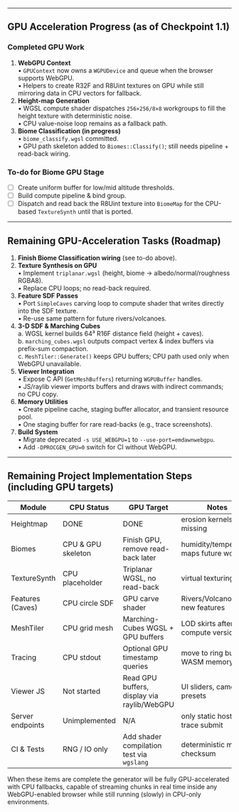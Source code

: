 
---

## GPU Acceleration Progress (as of Checkpoint 1.1)

### Completed GPU Work
1. **WebGPU Context**  
   • `GPUContext` now owns a `WGPUDevice` and queue when the browser supports WebGPU.  
   • Helpers to create R32F and R8Uint textures on GPU while still mirroring data in CPU vectors for fallback.
2. **Height-map Generation**  
   • WGSL compute shader dispatches `256×256/8×8` workgroups to fill the height texture with deterministic noise.  
   • CPU value-noise loop remains as a fallback path.
3. **Biome Classification (in progress)**  
   • `biome_classify.wgsl` committed.  
   • GPU path skeleton added to `Biomes::Classify()`; still needs pipeline + read-back wiring.

### To-do for Biome GPU Stage
- [ ] Create uniform buffer for low/mid altitude thresholds.  
- [ ] Build compute pipeline & bind group.  
- [ ] Dispatch and read back the R8Uint texture into `BiomeMap` for the CPU-based `TextureSynth` until that is ported.

---

## Remaining GPU-Acceleration Tasks (Roadmap)

1. **Finish Biome Classification wiring** (see to-do above).
2. **Texture Synthesis on GPU**  
   • Implement `triplanar.wgsl` (height, biome → albedo/normal/roughness RGBA8).  
   • Replace CPU loops; no read-back required.
3. **Feature SDF Passes**  
   • Port `SimpleCaves` carving loop to compute shader that writes directly into the SDF texture.  
   • Re-use same pattern for future rivers/volcanoes.
4. **3-D SDF & Marching Cubes**  
   a. WGSL kernel builds 64³ R16F distance field (height + caves).  
   b. `marching_cubes.wgsl` outputs compact vertex & index buffers via prefix-sum compaction.  
   c. `MeshTiler::Generate()` keeps GPU buffers; CPU path used only when WebGPU unavailable.
5. **Viewer Integration**  
   • Expose C API (`GetMeshBuffers`) returning `WGPUBuffer` handles.  
   • JS/raylib viewer imports buffers and draws with indirect commands; no CPU copy.
6. **Memory Utilities**  
   • Create pipeline cache, staging buffer allocator, and transient resource pool.  
   • One staging buffer for rare read-backs (e.g., trace screenshots).
7. **Build System**  
   • Migrate deprecated `-s USE_WEBGPU=1` to `--use-port=emdawnwebgpu`.  
   • Add `-DPROCGEN_GPU=0` switch for CI without WebGPU.

---

## Remaining Project Implementation Steps (including GPU targets)

Module | CPU Status | GPU Target | Notes
------ | ---------- | ---------- | -----
Heightmap | DONE | DONE | erosion kernels still missing
Biomes | CPU & GPU skeleton | Finish GPU, remove read-back later | humidity/temperature maps future work
TextureSynth | CPU placeholder | Triplanar WGSL, no read-back | virtual texturing later
Features (Caves) | CPU circle SDF | GPU carve shader | Rivers/Volcanoes new features
MeshTiler | CPU grid mesh | Marching-Cubes WGSL + GPU buffers | LOD skirts after compute version
Tracing | CPU stdout | Optional GPU timestamp queries | move to ring buffer in WASM memory
Viewer JS | Not started | Read GPU buffers, display via raylib/WebGPU | UI sliders, camera, presets
Server endpoints | Unimplemented | N/A | only static hosting + trace submit
CI & Tests | RNG / IO only | Add shader compilation test via `wgslang` | deterministic mesh checksum

When these items are complete the generator will be fully GPU-accelerated with CPU fallbacks, capable of streaming chunks in real time inside any WebGPU-enabled browser while still running (slowly) in CPU-only environments.

